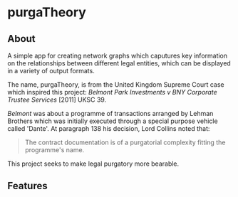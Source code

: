 # purgaTheory

## About

A simple app for creating network graphs which caputures key information on the relationships between different legal entities, which can be displayed in a variety of output formats. 

The name, purgaTheory, is from the United Kingdom Supreme Court case which inspired this project: _Belmont Park Investments v BNY Corporate Trustee Services_ \[2011\] UKSC 39. 

_Belmont_ was about a programme of transactions arranged by Lehman Brothers which was initially executed through a special purpose vehicle called 'Dante'. At paragraph 138 his decision, Lord Collins noted that:

> The contract documentation is of a purgatorial complexity fitting the programme's name. 

This project seeks to make legal purgatory more bearable. 

## Features